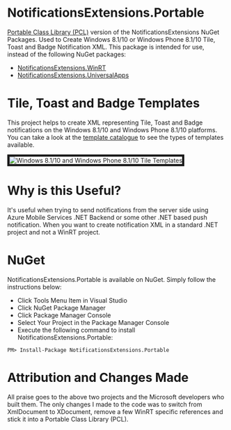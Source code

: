 # NotificationsExtensions.Portable

[Portable Class Library (PCL)](http://msdn.microsoft.com/en-us/library/gg597391%28v=vs.110%29.aspx) version of the NotificationsExtensions NuGet Packages. Used to Create Windows 8.1/10 or Windows Phone 8.1/10 Tile, Toast and Badge Notification XML. This package is intended for use, instead of the following NuGet packages:
- [NotificationsExtensions.WinRT](https://www.nuget.org/packages/NotificationsExtensions.WinRT/)
- [NotificationsExtensions.UniversalApps](https://www.nuget.org/packages/NotificationsExtensions.UniversalApps/)

# Tile, Toast and Badge Templates

This project helps to create XML representing Tile, Toast and Badge notifications on the Windows 8.1/10 and Windows Phone 8.1/10 platforms. You can take a look at the [template catalogue](http://msdn.microsoft.com/en-us/library/windows/apps/Hh761491.aspx) to see the types of templates available.

<img alt="Windows 8.1/10 and Windows Phone 8.1/10 Tile Templates"
     border="5"
     src="http://i.msdn.microsoft.com/dynimg/IC718860.png"/>

# Why is this Useful?

It's useful when trying to send notifications from the server side using Azure Mobile Services .NET Backend or some other .NET based push notification. When you want to create notification XML in a standard .NET project and not a WinRT project.

# NuGet

NotificationsExtensions.Portable is available on NuGet. Simply follow the instructions below:

- Click Tools Menu Item in Visual Studio
- Click NuGet Package Manager
- Click Package Manager Console
- Select Your Project in the Package Manager Console
- Execute the following command to install NotificationsExtensions.Portable:

```
PM> Install-Package NotificationsExtensions.Portable
```

# Attribution and Changes Made

All praise goes to the above two projects and the Microsoft developers who built them. The only changes I made to the code was to switch from XmlDocument to XDocument, remove a few WinRT specific references and stick it into a Portable Class Library (PCL).
